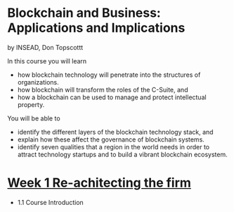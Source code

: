 # Blockchain and Business: Applications and Implications
by INSEAD, Don Topscottt


In this course you will learn 
- how blockchain technology will penetrate into the structures of organizations. 
- how blockchain will transform the roles of the C-Suite, and 
- how a blockchain can be used to manage and protect intellectual property.  
  
You will be able to 
- identify the different layers of the blockchain technology stack, and 
- explain how these affect the governance of blockchain systems.  
- identify seven qualities that a region in the world needs in order to attract technology startups and to build a vibrant blockchain ecosystem.

# [Week 1 Re-achitecting the firm](week1-Re-achitecting-the-firm/module1.md)
- 1.1 Course Introduction